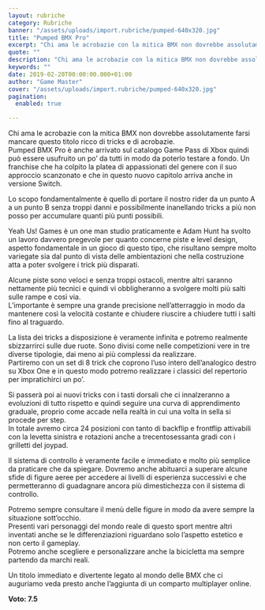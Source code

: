 ```yaml
---
layout: rubriche
category: Rubriche
banner: "/assets/uploads/import.rubriche/pumped-640x320.jpg"
title: "Pumped BMX Pro"
excerpt: "Chi ama le acrobazie con la mitica BMX non dovrebbe assolutamente farsi mancare questo titolo ricco di tricks e di acrobazie. Pumped BMX Pro è anche arrivato sul catalogo Game Pass di Xbox quindi può essere usufruito un po’ da tutti in modo da poterlo testare a fondo. Un franchise che ha colpito la platea [&hellip"
quote: ""
description: "Chi ama le acrobazie con la mitica BMX non dovrebbe assolutamente farsi mancare questo titolo ricco di tricks e di acrobazie. Pumped BMX Pro è anche arrivato sul catalogo Game Pass di Xbox quindi può essere usufruito un po’ da tutti in modo da poterlo testare a fondo. Un franchise che ha colpito la platea [&hellip"
keywords: ""
date: 2019-02-20T00:00:00.000+01:00
author: "Game Master"
cover: "/assets/uploads/import.rubriche/pumped-640x320.jpg"
pagination:
  enabled: true

---
```


Chi ama le acrobazie con la mitica BMX non dovrebbe assolutamente farsi mancare questo titolo ricco di tricks e di acrobazie.  
Pumped BMX Pro è anche arrivato sul catalogo Game Pass di Xbox quindi può essere usufruito un po’ da tutti in modo da poterlo testare a fondo. Un franchise che ha colpito la platea di appassionati del genere con il suo approccio scanzonato e che in questo nuovo capitolo arriva anche in versione Switch.

Lo scopo fondamentalmente è quello di portare il nostro rider da un punto A a un punto B senza troppi danni e possibilmente inanellando tricks a più non posso per accumulare quanti più punti possibili.

Yeah Us! Games è un one man studio praticamente e Adam Hunt ha svolto un lavoro davvero pregevole per quanto concerne piste e level design, aspetto fondamentale in un gioco di questo tipo, che risultano sempre molto variegate sia dal punto di vista delle ambientazioni che nella costruzione atta a poter svolgere i trick più disparati.

Alcune piste sono veloci e senza troppi ostacoli, mentre altri saranno nettamente più tecnici e quindi vi obbligheranno a svolgere molti più salti sulle rampe e così via.  
L’importante è sempre una grande precisione nell’atterraggio in modo da mantenere così la velocità costante e chiudere riuscire a chiudere tutti i salti fino al traguardo.

La lista dei tricks a disposizione è veramente infinita e potremo realmente sbizzarrirci sulle due ruote. Sono divisi come nelle competizioni vere in tre diverse tipologie, dai meno ai più complessi da realizzare.  
Partiremo con un set di 8 trick che coprono l’uso intero dell’analogico destro su Xbox One e in questo modo potremo realizzare i classici del repertorio per impratichirci un po’.

Si passerà poi ai nuovi tricks con i tasti dorsali che ci innalzeranno a evoluzioni di tutto rispetto e quindi seguire una curva di apprendimento graduale, proprio come accade nella realtà in cui una volta in sella si procede per step.  
In totale avremo circa 24 posizioni con tanto di backflip e frontflip attivabili con la levetta sinistra e rotazioni anche a trecentosessanta gradi con i grilletti del joypad.

Il sistema di controllo è veramente facile e immediato e molto più semplice da praticare che da spiegare. Dovremo anche abituarci a superare alcune sfide di figure aeree per accedere ai livelli di esperienza successivi e che permetteranno di guadagnare ancora più dimestichezza con il sistema di controllo.

Potremo sempre consultare il menù delle figure in modo da avere sempre la situazione sott’occhio.  
Presenti vari personaggi del mondo reale di questo sport mentre altri inventati anche se le differenziazioni riguardano solo l’aspetto estetico e non certo il gameplay.  
Potremo anche scegliere e personalizzare anche la bicicletta ma sempre partendo da marchi reali.

Un titolo immediato e divertente legato al mondo delle BMX che ci auguriamo veda presto anche l’aggiunta di un comparto multiplayer online.

**Voto: 7.5**
